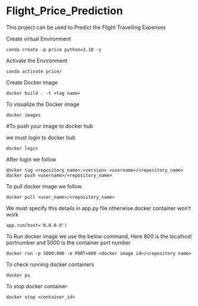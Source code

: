 # Flight_Price_Prediction
This project can be used to Predict the Flight Travelling Expenses 


Create virtual Environment

```
conda create -p price python=3.10 -y

```

Activate the Environment

```
conda activate price/

```

Create Docker image

```
docker build . -t <tag name>

```

To visualize the Docker image

```
docker images

```

#To push your image to docker hub

we must login to docker hub
```
docker login
```
After login we follow


```
docker tag <repository_name>:<version> <username>/<repository_name> 
docker push <username>/<repository_name>
```

To pull docker image we follow

```
docker pull <user_name>/<repository_name>
```
We must specify this details in app.py file otherwise docker container won't work
```
app.run(host='0.0.0.0')
```
To Run docker image we use the below command, Here 800 is the localhost portnumber and 5000 is the container port number

```
docker run -p 5000:800 -e PORT=800 <docker image id>/<repository name>
```
To check running docker containers
```
docker ps
```
To stop docker container
```
docker stop <container_id>
```

